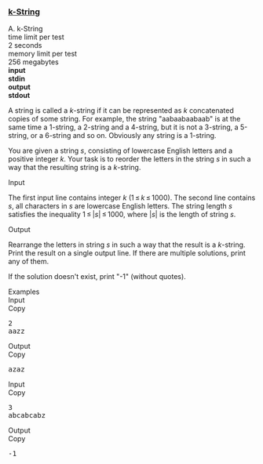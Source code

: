 <h3><a href="https://codeforces.com/contest/219/problem/A" target="_blank" rel="noopener noreferrer">k-String</a></h3>

<div class="header"><div class="title">A. k-String</div><div class="time-limit"><div class="property-title">time limit per test</div>2 seconds</div><div class="memory-limit"><div class="property-title">memory limit per test</div>256 megabytes</div><div class="input-file input-standard" style="font-weight: bold"><div class="property-title">input</div>stdin</div><div class="output-file output-standard" style="font-weight: bold"><div class="property-title">output</div>stdout</div></div><div><p>A string is called a <span class="tex-span"><i>k</i></span>-string if it can be represented as <span class="tex-span"><i>k</i></span> concatenated copies of some string. For example, the string "<span class="tex-font-style-tt">aabaabaabaab</span>" is at the same time a 1-string, a 2-string and a 4-string, but it is not a 3-string, a 5-string, or a 6-string and so on. Obviously any string is a 1-string.</p><p>You are given a string <span class="tex-span"><i>s</i></span>, consisting of lowercase English letters and a positive integer <span class="tex-span"><i>k</i></span>. Your task is to reorder the letters in the string <span class="tex-span"><i>s</i></span> in such a way that the resulting string is a <span class="tex-span"><i>k</i></span>-string.</p></div><div class="input-specification"><div class="section-title">Input</div><p>The first input line contains integer <span class="tex-span"><i>k</i></span> (<span class="tex-span">1 ≤ <i>k</i> ≤ 1000</span>). The second line contains <span class="tex-span"><i>s</i></span>, all characters in <span class="tex-span"><i>s</i></span> are lowercase English letters. The string length <span class="tex-span"><i>s</i></span> satisfies the inequality <span class="tex-span">1 ≤ |<i>s</i>| ≤ 1000</span>, where <span class="tex-span">|<i>s</i>|</span> is the length of string <span class="tex-span"><i>s</i></span>.</p></div><div class="output-specification"><div class="section-title">Output</div><p>Rearrange the letters in string <span class="tex-span"><i>s</i></span> in such a way that the result is a <span class="tex-span"><i>k</i></span>-string. Print the result on a single output line. If there are multiple solutions, print any of them.</p><p>If the solution doesn't exist, print "<span class="tex-font-style-tt">-1</span>" (without quotes).</p></div><div class="sample-tests"><div class="section-title">Examples</div><div class="sample-test"><div class="input"><div class="title">Input<div title="Copy" data-clipboard-target="#id004346211577550606" id="id005634584017220567" class="input-output-copier">Copy</div></div><pre id="id004346211577550606">2<br>aazz<br></pre></div><div class="output"><div class="title">Output<div title="Copy" data-clipboard-target="#id0022336802181098603" id="id004858437578377557" class="input-output-copier">Copy</div></div><pre id="id0022336802181098603">azaz<br></pre></div><div class="input"><div class="title">Input<div title="Copy" data-clipboard-target="#id0003571072798979469" id="id00389769326203817" class="input-output-copier">Copy</div></div><pre id="id0003571072798979469">3<br>abcabcabz<br></pre></div><div class="output"><div class="title">Output<div title="Copy" data-clipboard-target="#id00023766806796821638" id="id009458029977730518" class="input-output-copier">Copy</div></div><pre id="id00023766806796821638">-1<br></pre></div></div></div>